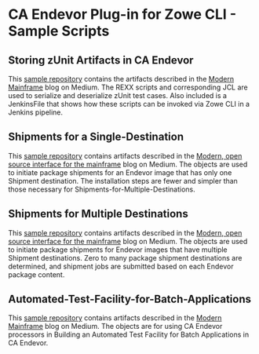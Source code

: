 # CA Endevor Plug-in for Zowe CLI - Sample Scripts

## Storing zUnit Artifacts in CA Endevor
This [sample repository](zunit) contains the artifacts described in the [Modern Mainframe](https://medium.com/modern-mainframe) blog on Medium.  The REXX scripts and corresponding JCL are used to serialize and deserialize zUnit test cases.  Also included is a JenkinsFile that shows how these scripts can be invoked via Zowe CLI in a Jenkins pipeline.

## Shipments for a Single-Destination
This [sample repository](Shipments-for-a-Single-Destination) contains artifacts described in the [Modern, open source interface for the mainframe](https://https://medium.com/zowe) blog on Medium.  The objects are used to initiate package shipments for an Endevor image that has only one Shipment destination.  The installation steps are fewer and simpler than those necessary for Shipments-for-Multiple-Destinations.

## Shipments for Multiple Destinations
This [sample repository](Shipments-for-Multiple-Destinations) contains artifacts described in the [Modern, open source interface for the mainframe](https://medium.com/zowe) blog on Medium.  The objects are used to initiate package shipments for Endevor images that have multiple Shipment destinations.  Zero to many package shipment destinations are determined, and shipment jobs are submitted based on each Endevor package content.

## Automated-Test-Facility-for-Batch-Applications
This [sample repository](Automated-Test-Facility-for-Batch-Applications) contains artifacts described in the [Modern Mainframe](https://medium.com/modern-mainframe) blog on Medium.  The objects are for using CA Endevor processors in Building an Automated Test Facility for Batch Applications in CA Endevor.
